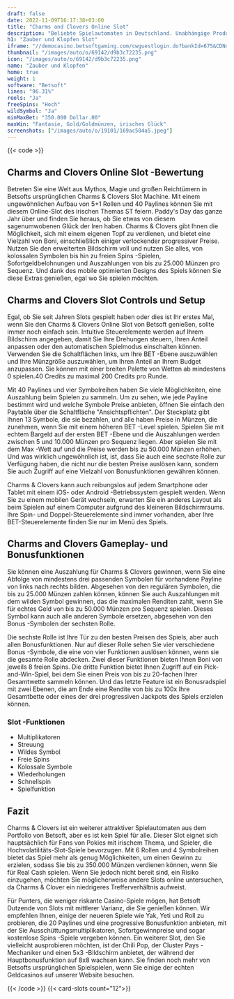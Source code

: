 ```yaml
---
draft: false
date: 2022-11-09T16:17:38+03:00
title: "Charms and Clovers Online Slot"
description: "Beliebte Spielautomaten in Deutschland. Unabhängige Produktbewertungen und exklusive Anmeldeangebote. Jetzt spielen!"
h1: "Zauber und Klopfen Slot"
iframe: "//democasino.betsoftgaming.com/cwguestlogin.do?bankId=675&CDN=AUTO&gameId=691"
thumbnail: "/images/auto/o/69142/d9b3c72235.png"
icon: "/images/auto/o/69142/d9b3c72235.png"
name: "Zauber und Klopfen"
home: true
weight: 1
software: "Betsoft"
lines: "96.31%"
reels: "Ja"
freeSpins: "Hoch"
wildSymbol: "Ja"
minMaxBet: "350.000 Dollar.00"
maxWin: "Fantasie, Gold/Goldmünzen, irisches Glück"
screenshots: ["/images/auto/o/19101/169ac504a5.jpeg"]
---
```


{{< code >}}<h2>Charms and Clovers Online Slot -Bewertung</h2><p>Betreten Sie eine Welt aus Mythos, Magie und großen Reichtümern in Betsofts ursprünglichen Charms & Clovers Slot Machine. Mit einem ungewöhnlichen Aufbau von 5+1 Rollen und 40 Paylines können Sie mit diesem Online-Slot des irischen Themas ST feiern. Paddy's Day das ganze Jahr über und finden Sie heraus, ob Sie etwas von diesem sagenumwobenen Glück der Iren haben. Charms & Clovers gibt Ihnen die Möglichkeit, sich mit einem eigenen Topf zu verdienen, und bietet eine Vielzahl von Boni, einschließlich einiger verlockender progressiver Preise. Nutzen Sie den erweiterten Bildschirm voll und nutzen Sie alles, von kolossalen Symbolen bis hin zu freien Spins -Spielen, Sofortgeldbelohnungen und Auszahlungen von bis zu 25.000 Münzen pro Sequenz. Und dank des mobile optimierten Designs des Spiels können Sie diese Extras genießen, egal wo Sie spielen möchten.</p><h2>Charms and Clovers Slot Controls und Setup</h2><p>Egal, ob Sie seit Jahren Slots gespielt haben oder dies ist Ihr erstes Mal, wenn Sie den Charms & Clovers Online Slot von Betsoft genießen, sollte immer noch einfach sein. Intuitive Steuerelemente werden auf Ihrem Bildschirm angegeben, damit Sie Ihre Drehungen steuern, Ihren Anteil anpassen oder den automatischen Spielmodus einschalten können. Verwenden Sie die Schaltflächen links, um Ihre BET -Ebene auszuwählen und Ihre Münzgröße auszuwählen, um Ihren Anteil an Ihrem Budget anzupassen. Sie können mit einer breiten Palette von Wetten ab mindestens 0 spielen.40 Credits zu maximal 200 Credits pro Runde.</p><p>Mit 40 Paylines und vier Symbolreihen haben Sie viele Möglichkeiten, eine Auszahlung beim Spielen zu sammeln. Um zu sehen, wie jede Payline bestimmt wird und welche Symbole Preise anbieten, öffnen Sie einfach den Paytable über die Schaltfläche "Ansichtspflichten". Der Steckplatz gibt Ihnen 13 Symbole, die sie bezahlen, und alle haben Preise in Münzen, die zunehmen, wenn Sie mit einem höheren BET -Level spielen. Spielen Sie mit echtem Bargeld auf der ersten BET -Ebene und die Auszahlungen werden zwischen 5 und 10.000 Münzen pro Sequenz liegen. Aber spielen Sie mit dem Max -Wett auf und die Preise werden bis zu 50.000 Münzen erhöhen. Und was wirklich ungewöhnlich ist, ist, dass Sie auch eine sechste Rolle zur Verfügung haben, die nicht nur die besten Preise auslösen kann, sondern Sie auch Zugriff auf eine Vielzahl von Bonusfunktionen gewähren können.</p><p>Charms & Clovers kann auch reibungslos auf jedem Smartphone oder Tablet mit einem iOS- oder Android -Betriebssystem gespielt werden. Wenn Sie zu einem mobilen Gerät wechseln, erwarten Sie ein anderes Layout als beim Spielen auf einem Computer aufgrund des kleineren Bildschirmraums. Ihre Spin- und Doppel-Steuerelemente sind immer vorhanden, aber Ihre BET-Steuerelemente finden Sie nur im Menü des Spiels.</p><h2>Charms and Clovers Gameplay- und Bonusfunktionen</h2><p>Sie können eine Auszahlung für Charms & Clovers gewinnen, wenn Sie eine Abfolge von mindestens drei passenden Symbolen für vorhandene Payline von links nach rechts bilden. Abgesehen von den regulären Symbolen, die bis zu 25.000 Münzen zahlen können, können Sie auch Auszahlungen mit dem wilden Symbol gewinnen, das die maximalen Renditen zahlt, wenn Sie für echtes Geld von bis zu 50.000 Münzen pro Sequenz spielen. Dieses Symbol kann auch alle anderen Symbole ersetzen, abgesehen von den Bonus -Symbolen der sechsten Rolle.</p><p>Die sechste Rolle ist Ihre Tür zu den besten Preisen des Spiels, aber auch allen Bonusfunktionen. Nur auf dieser Rolle sehen Sie vier verschiedene Bonus -Symbole, die eine von vier Funktionen auslösen können, wenn sie die gesamte Rolle abdecken. Zwei dieser Funktionen bieten Ihnen Boni von jeweils 8 freien Spins. Die dritte Funktion bietet Ihnen Zugriff auf ein Pick-and-Win-Spiel, bei dem Sie einen Preis von bis zu 20-fachen Ihrer Gesamtwette sammeln können. Und das letzte Feature ist ein Bonusradspiel mit zwei Ebenen, die am Ende eine Rendite von bis zu 100x Ihre Gesamtbette oder eines der drei progressiven Jackpots des Spiels erzielen können.</p><h3>
Slot -Funktionen</h3><ul>
<li></span>
Multiplikatoren</li>
<li></span>
Streuung</li>
<li></span>
Wildes Symbol</li>
<li></span>
Freie Spins</li>
<li></span>
Kolossale Symbole</li>
<li></span>
Wiederholungen</li>
<li></span>
Schnellspin</li>
<li></span>
Spielfunktion</li></ul><h2>Fazit</h2><p>Charms & Clovers ist ein weiterer attraktiver Spielautomaten aus dem Portfolio von Betsoft, aber es ist kein Spiel für alle. Dieser Slot eignet sich hauptsächlich für Fans von Pokies mit irischem Thema, und Spieler, die Hochvolatilitäts-Slot-Spiele bevorzugen. Mit 6 Rollen und 4 Symbolreihen bietet das Spiel mehr als genug Möglichkeiten, um einen Gewinn zu erzielen, sodass Sie bis zu 350.000 Münzen verdienen können, wenn Sie für Real Cash spielen. Wenn Sie jedoch nicht bereit sind, ein Risiko einzugehen, möchten Sie möglicherweise andere Slots online untersuchen, da Charms & Clover ein niedrigeres Trefferverhältnis aufweist.</p><p>Für Punters, die weniger riskante Casino-Spiele mögen, hat Betsoft Dutzende von Slots mit mittlerer Varianz, die Sie genießen können. Wir empfehlen Ihnen, einige der neueren Spiele wie Yak, Yeti und Roll zu probieren, die 20 Paylines und eine progressive Bonusfunktion anbieten, mit der Sie Ausschüttungsmultiplikatoren, Sofortgewinnpreise und sogar kostenlose Spins -Spiele vergeben können. Ein weiterer Slot, den Sie vielleicht ausprobieren möchten, ist der Chili Pop, der Cluster Pays -Mechaniker und einen 5x3 -Bildschirm anbietet, der während der Hauptbonusfunktion auf 8x8 wachsen kann. Sie finden noch mehr von Betsofts ursprünglichen Spielspielen, wenn Sie einige der echten Geldcasinos auf unserer Website besuchen.</p>{{< /code >}}
{{< card-slots count="12">}}